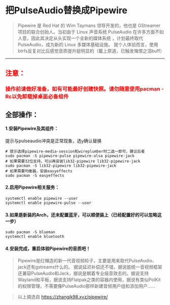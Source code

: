 # 把PulseAudio替换成Pipewire


>Pipewire 是 Red Hat 的 Wim Taymans 领导开发的，他也是 GStreamer 项目的联合创始人。当初由于 Linux 声音系统 PulseAudio 在许多方面不如人意，因此其决定从头实现一个全新的媒体系统 ，计划最终取代 PulseAudio，成为新的 Linux 多媒体基础设施。 
>就个人体验而言，使用btrfs反复对比后感觉音质提升挺明显的（戴上原道，已触发悔恨之泪buff）

---
<h2 p style="color:#FF0000";>注意：</h2>
<h3 p style="color:#FF0000";>操作前请做好准备，如有可能最好创建快照。请勿随意使用pacman -Rc以免卸载掉桌面必备组件</h3>

## 全部操作：

#### 1.安装Pipewire及其组件：
提示与pulseaudio冲突是正常现象，选y确认替换
```shell# 安装Pipewire本体
# 提示选择pipewire-media-session和wireplumber时二选一即可，建议后者
sudo pacman -S pipewire-pulse pipewire-alsa pipewire-jack
# 如果需要32位支持，可以再安装lib32-pipewire lib32-pipewire-jack
sudo pacman -S lib32-pipewire lib32-pipewire-jack
# 如果需要均衡器，安装easyeffects
sudo pacman -S easyeffects
```

#### 2.启用Pipewire相关服务：

```shell
systemctl enable pipewire --user
systemctl enable pipewire-pulse --user
```

#### 3.如果是新装的Arch，还未配置蓝牙，可以顺便装上（已经配置好的可以忽略这一步）

```shell
sudo pacman -S blueman
systemctl enable bluetooth
```


#### 4.安装完成，重启体验Pipewire的音质吧！

>Pipewire是红帽造的新一代音视频轮子，主要是用来取代PulseAudio、jack还有gstreams什么的。
>据说延迟补偿还不错，据说能统一音视频框架还兼容PulseAudio和Jack，据说是朝着专业级音效去的。据说支持Wayland和平板，据说支持Flatpak之类的容器内使用，据说有类似PolKit的权限管理，不需要像PulseAudio那样新建音频用户组和添加用户……

>以上摘选自 https://zhangjk98.xyz/pipewire/